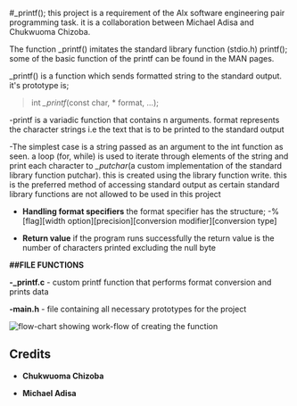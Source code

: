 #_printf(); this project is a requirement of the Alx software engineering pair programming task. it is a collaboration between Michael Adisa and Chukwuoma Chizoba.


The function _printf() imitates the standard library function (stdio.h) printf();
some of the basic function of the printf can be found in the MAN pages.


_printf() is a function which sends formatted string to the standard output.
it's prototype is;


> int  *_printf*(const char, * format, ...);

-printf is a variadic function that contains n arguments.
format represents the character strings i.e the text that is to be printed to the standard output



-The simplest case is a string passed as an argument to the int function as seen.
a loop (for, while) is used to iterate through elements of the string
and print each character to *_putchar*(a custom implementation of the standard library function putchar). this is created using the library function write. this is the preferred method of accessing standard output as certain standard library functions are not allowed to be used in this project



* **Handling format specifiers**
the format specifier has the structure;
-%[flag][width option][precision][conversion modifier][conversion type]



- **Return value**
if the program runs successfully the return value is the number of characters printed excluding the null byte


**##FILE FUNCTIONS**


**-_printf.c** - custom printf function that performs format conversion and prints data


**-main.h** - file containing all necessary prototypes for the project

![flow-chart showing work-flow of creating the function](https://drive.google.com/file/d/1g3l6myXH5Vic6dFfUwA4WXYDTipUZclu/view?usp=sharing)


## **Credits**
* **Chukwuoma Chizoba**

* **Michael Adisa**
